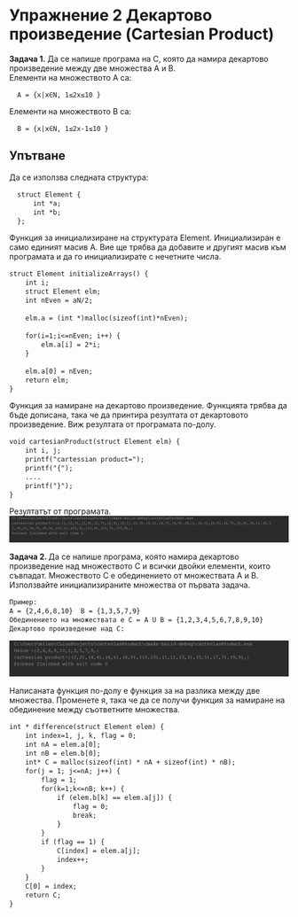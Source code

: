 # Упражнение 2 Декартово произведение (Cartesian Product)

<b>Задача 1.</b> Да се напише програма на С, която да намира декартово произведение
между две множества A и B. <br>
Елементи на множеството А ca: <br>
```
  A = {x|x∈N, 1≤2x≤10 } 
```
Елементи на множеството B ca: <br>
```
  B = {x|x∈N, 1≤2x-1≤10 }
```
  
## Упътване 

Да се използва следната структура: 
```
  struct Element {
      int *a;
      int *b;
  };
```

Функция за инициализиране на структурата Element. Инициализиран е само единият масив А. Вие ще трябва да добавите и другият масив към програмата и да го инициализирате с нечетните числа.
```
struct Element initializeArrays() {
    int i;
    struct Element elm;
    int nEven = aN/2;

    elm.a = (int *)malloc(sizeof(int)*nEven);

    for(i=1;i<=nEven; i++) {
        elm.a[i] = 2*i;
    }
    
    elm.a[0] = nEven;
    return elm;
}
```
Функция за намиране на декартово произведение. Функцията трябва да бъде дописана, така че да принтира резултата от декартовото произведение. Виж резултата от програмата по-долу.
```
void cartesianProduct(struct Element elm) {
    int i, j;
    printf("cartessian product=");
    printf("{");
    ....
    printf("}");
}
```
Резултатът от програмата. <br>
![alt tag](https://github.com/milenaangelova1/DescreteStructures/blob/master/images/task1.PNG) <br>

<b>Задача 2. </b>Да се напише програма, която намира декартово произведение над множеството C и всички двойки елементи, които съвпадат. Множеството C е обединението от множествата А и B. Използвайте инициализираните множества от първата задача. 

```
Пример:
А = {2,4,6,8,10}  B = {1,3,5,7,9} 
Обединението на множествата е C = A U B = {1,2,3,4,5,6,7,8,9,10}
Декартово произведение над C:
```
![alt tag](https://github.com/milenaangelova1/DescreteStructures/blob/master/images/task2.PNG) <br>

Написаната функция по-долу е функция за на разлика между две множества. Променете я, така че да се получи функция за намиране на обединение между съответните множества.
```
int * difference(struct Element elem) {
    int index=1, j, k, flag = 0;
    int nA = elem.a[0];
    int nB = elem.b[0];
    int* C = malloc(sizeof(int) * nA + sizeof(int) * nB);
    for(j = 1; j<=nA; j++) {
        flag = 1;
        for(k=1;k<=nB; k++) {
            if (elem.b[k] == elem.a[j]) {
                flag = 0;
                break;
            }
        }
        if (flag == 1) {
            C[index] = elem.a[j];
            index++;
        }
    }
    C[0] = index;
    return C;
}
```

